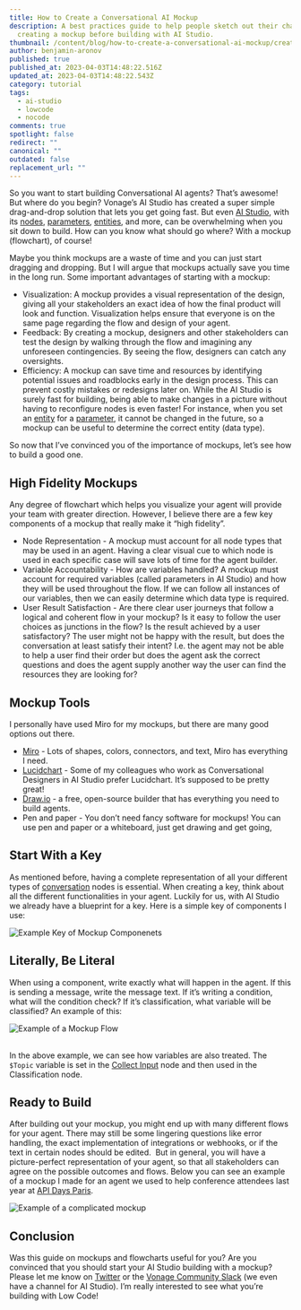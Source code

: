 ```yaml
---
title: How to Create a Conversational AI Mockup
description: A best practices guide to help people sketch out their chatbots by
  creating a mockup before building with AI Studio.
thumbnail: /content/blog/how-to-create-a-conversational-ai-mockup/create-a-conversational-ai-mockup.png
author: benjamin-aronov
published: true
published_at: 2023-04-03T14:48:22.516Z
updated_at: 2023-04-03T14:48:22.543Z
category: tutorial
tags:
  - ai-studio
  - lowcode
  - nocode
comments: true
spotlight: false
redirect: ""
canonical: ""
outdated: false
replacement_url: ""
---
```

So you want to start building Conversational AI agents? That’s awesome! But where do you begin? Vonage’s AI Studio has created a super simple drag-and-drop solution that lets you get going fast. But even [AI Studio](https://studio.docs.ai.vonage.com/), with its [nodes](https://studio.docs.ai.vonage.com/voice/nodes), [parameters](https://studio.docs.ai.vonage.com/properties-1/parameters), [entities](https://studio.docs.ai.vonage.com/properties-1/entities), and more, can be overwhelming when you sit down to build. How can you know what should go where? With a mockup (flowchart), of course!

Maybe you think mockups are a waste of time and you can just start dragging and dropping. But I will argue that mockups actually save you time in the long run. Some important advantages of starting with a mockup:

* Visualization: A mockup provides a visual representation of the design, giving all your stakeholders an exact idea of how the final product will look and function. Visualization helps ensure that everyone is on the same page regarding the flow and design of your agent.
* Feedback: By creating a mockup, designers and other stakeholders can test the design by walking through the flow and imagining any unforeseen contingencies. By seeing the flow, designers can catch any oversights.
* Efficiency: A mockup can save time and resources by identifying potential issues and roadblocks early in the design process. This can prevent costly mistakes or redesigns later on. While the AI Studio is surely fast for building, being able to make changes in a picture without having to reconfigure nodes is even faster! For instance, when you set an [entity](https://studio.docs.ai.vonage.com/properties-1/entities) for a [parameter](https://studio.docs.ai.vonage.com/properties-1/parameters), it cannot be changed in the future, so a mockup can be useful to determine the correct entity (data type).

So now that I’ve convinced you of the importance of mockups, let’s see how to build a good one.

## High Fidelity Mockups

Any degree of flowchart which helps you visualize your agent will provide your team with greater direction. However, I believe there are a few key components of a mockup that really make it “high fidelity”.

* Node Representation - A mockup must account for all node types that may be used in an agent. Having a clear visual cue to which node is used in each specific case will save lots of time for the agent builder.
* Variable Accountability - How are variables handled? A mockup must account for required variables (called parameters in AI Studio) and how they will be used throughout the flow. If we can follow all instances of our variables, then we can easily determine which data type is required. 
* User Result Satisfaction - Are there clear user journeys that follow a logical and coherent flow in your mockup? Is it easy to follow the user choices as junctions in the flow? Is the result achieved by a user satisfactory? The user might not be happy with the result, but does the conversation at least satisfy their intent? I.e. the agent may not be able to help a user find their order but does the agent ask the correct questions and does the agent supply another way the user can find the resources they are looking for? 

## Mockup Tools

I personally have used Miro for my mockups, but there are many good options out there. 

* [Miro](http://miro.com) - Lots of shapes, colors, connectors, and text, Miro has everything I need.
* [Lucidchart](http://lucidchart.com) - Some of my colleagues who work as Conversational Designers in AI Studio prefer Lucidchart. It’s supposed to be pretty great!
* [Draw.io](http://draw.io) - a free, open-source builder that has everything you need to build agents.
* Pen and paper - You don’t need fancy software for mockups! You can use pen and paper or a whiteboard, just get drawing and get going,

## Start With a Key

As mentioned before, having a complete representation of all your different types of [conversation](https://studio.docs.ai.vonage.com/whatsapp/nodes/conversation) nodes is essential. When creating a key, think about all the different functionalities in your agent. Luckily for us, with AI Studio we already have a blueprint for a key. Here is a simple key of components I use:

![Example Key of Mockup Componenets](/content/blog/how-to-create-a-conversational-ai-mockup/screenshot-2023-03-07-at-13.04.49.png "key-of-mockup-components.png")

## Literally, Be Literal

When using a component, write exactly what will happen in the agent. If this is sending a message, write the message text. If it’s writing a condition, what will the condition check? If it’s classification, what variable will be classified? An example of this:

![Example of a Mockup Flow](/content/blog/how-to-create-a-conversational-ai-mockup/screenshot-2023-03-07-at-13.10.14.png "conversational-ai-flow-mockup.png")

\
In the above example, we can see how variables are also treated. The `$Topic` variable is set in the [Collect Input](https://studio.docs.ai.vonage.com/whatsapp/nodes/conversation/collect-input) node and then used in the Classification node.

## Ready to Build

After building out your mockup, you might end up with many different flows for your agent. There may still be some lingering questions like error handling, the exact implementation of integrations or webhooks, or if the text in certain nodes should be edited.  But in general, you will have a picture-perfect representation of your agent, so that all stakeholders can agree on the possible outcomes and flows. Below you can see an example of a mockup I made for an agent we used to help conference attendees last year at [API Days Paris](<https://developer.vonage.com/en/blog/closing-2022-with-apidays-and-devcity-paris#connecting-with-more-developers)>). 

![Example of a complicated mockup](/content/blog/how-to-create-a-conversational-ai-mockup/apidays-flowchart.png "complicated-conversational-ai-mockup.png")

## Conclusion

Was this guide on mockups and flowcharts useful for you? Are you convinced that you should start your AI Studio building with a mockup? Please let me know on [Twitter](https://twitter.com/AronovBenjamin) or the [Vonage Community Slack](https://developer.vonage.com/en/community/slack) (we even have a channel for AI Studio). I’m really interested to see what you’re building with Low Code!